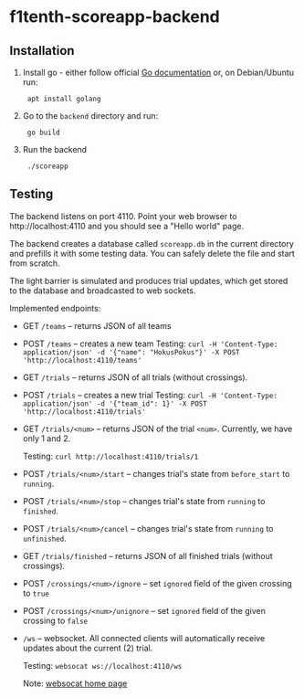 # f1tenth-scoreapp-backend

## Installation

1. Install go - either follow official [Go
   documentation](https://golang.org/doc/install) or, on Debian/Ubuntu
   run:

        apt install golang

2. Go to the `backend` directory and run:

        go build

3. Run the backend

        ./scoreapp

## Testing

The backend listens on port 4110. Point your web browser to
http://localhost:4110 and you should see a "Hello world" page.

The backend creates a database called `scoreapp.db` in the current
directory and prefills it with some testing data. You can safely
delete the file and start from scratch.

The light barrier is simulated and produces trial updates, which get
stored to the database and broadcasted to web sockets.

Implemented endpoints:

- GET `/teams` – returns JSON of all teams
- POST `/teams` – creates a new team
  Testing: `curl -H 'Content-Type: application/json' -d '{"name": "HokusPokus"}' -X POST 'http://localhost:4110/teams'`
- GET `/trials` – returns JSON of all trials (without crossings).
- POST `/trials` – creates a new trial
  Testing: `curl -H 'Content-Type: application/json' -d '{"team_id": 1}' -X POST 'http://localhost:4110/trials'`
- GET `/trials/<num>` – returns JSON of the trial `<num>`. Currently,
  we have only 1 and 2.

  Testing: `curl http://localhost:4110/trials/1`

- POST `/trials/<num>/start` – changes trial's state from
  `before_start` to `running`.
- POST `/trials/<num>/stop` – changes trial's state from
  `running` to `finished`.
- POST `/trials/<num>/cancel` – changes trial's state from
  `running` to `unfinished`.
- GET `/trials/finished` – returns JSON of all finished trials (without crossings).
- POST `/crossings/<num>/ignore` – set `ignored` field of the given
  crossing to `true`
- POST `/crossings/<num>/unignore` – set `ignored` field of the given
  crossing to `false`
- `/ws` – websocket. All connected clients will automatically receive
  updates about the current (2) trial.

  Testing: `websocat ws://localhost:4110/ws`

  Note: [websocat home page][websocat]

[websocat]: https://github.com/vi/websocat
